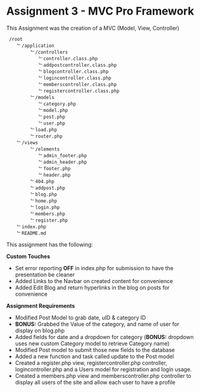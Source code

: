 Assignment 3 - MVC Pro Framework
==========

This Assignment was the creation of a MVC (Model, View, Controller)


```
 /root 
    ﹂/application
         ﹂/controllers
            ﹂controller.class.php
            ﹂addpostcontroller.class.php
            ﹂blogcontroller.class.php
            ﹂logincontroller.class.php
            ﹂memberscontroller.class.php
            ﹂registercontroller.class.php
         ﹂/models
            ﹂category.php
            ﹂model.php
            ﹂post.php
            ﹂user.php
         ﹂load.php
         ﹂router.php
    ﹂/views
         ﹂/elements
            ﹂admin_footer.php
            ﹂admin_header.php
            ﹂footer.php
            ﹂header.php
         ﹂404.php
         ﹂addpost.php
         ﹂blog.php
         ﹂home.php
         ﹂login.php
         ﹂members.php
         ﹂register.php
    ﹂index.php
    ﹂README.md

```
This assignment has the following:

**Custom Touches**
- Set error reporting **OFF** in index.php for submission to have the presentation be cleaner
- Added Links to the Navbar on created content for convenience
- Added Edit Blog and return hyperlinks in the blog on posts for convenience

**Assignment Requirements**
- Modified Post Model to grab date, uID & category ID
- **BONUS:** Grabbed the Value of the category, and name of user for display on blog.php
- Added fields for date and a dropdown for category (**BONUS:** dropdown uses new custom Category model to retrieve Category name)
- Modified Post model to submit those new fields to the database
- Added a new function and task called update to the Post model
- Created a register.php view, registercontroller.php controller, logincontroller.php and a Users model for registration and login usage.
- Created a members.php view and memberscontroller.php controller to display all users of the site and allow each user to have a profile
